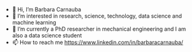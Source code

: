 - 👋 Hi, I’m Barbara Carnauba
- 👀 I’m interested in research, science, technology, data science and machine learning
- 🌱 I’m currently a PhD researcher in mechanical engineering and I am also a data science student
- 📫 How to reach me https://www.linkedin.com/in/barbaracarnauba/

<!---
barbaracarnauba/barbaracarnauba is a ✨ special ✨ repository because its `README.md` (this file) appears on your GitHub profile.
You can click the Preview link to take a look at your changes.
--->
